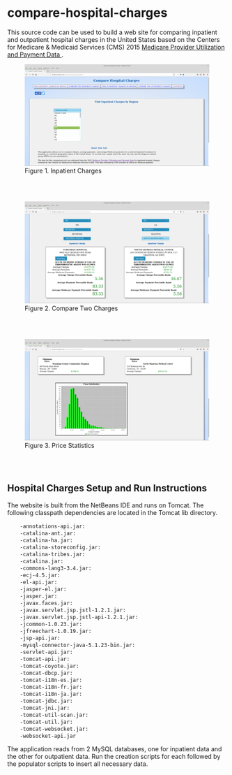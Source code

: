 # compare-hospital-charges
This source code can be used to build a web site for comparing inpatient and outpatient hospital charges in the United States based on the Centers for Medicare &amp; Medicaid Services (CMS) 2015 <a target="_blank" href="https://www.cms.gov/Research-Statistics-Data-and-Systems/Statistics-Trends-and-Reports/Medicare-Provider-Charge-Data/Inpatient.html">Medicare Provider Utilization and Payment Data </a>.

<figure>
  <img src="img/inpatient_charges.png" alt="Inpatient Charges"/>
  <figcaption>Figure 1. Inpatient Charges</figcaption>
</figure><br>
<br>
<figure>
  <img src="img/two_charges.png" alt="Compare Two Charges"/>
  <figcaption>Figure 2. Compare Two Charges</figcaption>
</figure><br>
<br>
<figure>
  <img src="img/price_statistics.png" alt="Price Statistics"/>
  <figcaption>Figure 3. Price Statistics</figcaption>
</figure><br>
<br>

## Hospital Charges Setup and Run Instructions

The website is built from the NetBeans IDE and runs on Tomcat. The following classpath dependencies are located in the Tomcat lib directory.

		-annotations-api.jar:
		-catalina-ant.jar:
		-catalina-ha.jar:
		-catalina-storeconfig.jar:
		-catalina-tribes.jar:
		-catalina.jar:
		-commons-lang3-3.4.jar:
		-ecj-4.5.jar:
		-el-api.jar:
		-jasper-el.jar:
		-jasper.jar:
		-javax.faces.jar:
		-javax.servlet.jsp.jstl-1.2.1.jar:
		-javax.servlet.jsp.jstl-api-1.2.1.jar:
		-jcommon-1.0.23.jar:
		-jfreechart-1.0.19.jar:
		-jsp-api.jar:
		-mysql-connector-java-5.1.23-bin.jar:
		-servlet-api.jar:
		-tomcat-api.jar:
		-tomcat-coyote.jar:
		-tomcat-dbcp.jar:
		-tomcat-i18n-es.jar:
		-tomcat-i18n-fr.jar:
		-tomcat-i18n-ja.jar:
		-tomcat-jdbc.jar:
		-tomcat-jni.jar:
		-tomcat-util-scan.jar:
		-tomcat-util.jar:
		-tomcat-websocket.jar:
		-websocket-api.jar

The application reads from 2 MySQL databases, one for inpatient data and the other for outpatient data. Run the creation scripts for each followed by the populator scripts to insert all necessary data.

